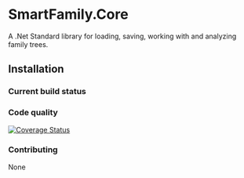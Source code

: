 # SmartFamily.Core

A .Net Standard library for loading, saving, working with and analyzing family trees.

## Installation

### Current build status


### Code quality
[![Coverage Status](https://coveralls.io/repos/github/amwiens/SmartFamily.Core/badge.svg?branch=main)](https://coveralls.io/github/amwiens/SmartFamily.Core?branch=main)

### Contributing
None
